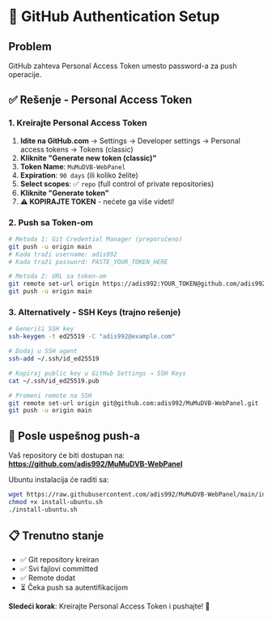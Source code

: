 # 🔐 GitHub Authentication Setup

## Problem
GitHub zahteva Personal Access Token umesto password-a za push operacije.

## ✅ Rešenje - Personal Access Token

### 1. Kreirajte Personal Access Token

1. **Idite na GitHub.com** → Settings → Developer settings → Personal access tokens → Tokens (classic)
2. **Kliknite "Generate new token (classic)"**
3. **Token Name**: `MuMuDVB-WebPanel`
4. **Expiration**: `90 days` (ili koliko želite)
5. **Select scopes**: ✅ `repo` (full control of private repositories)
6. **Kliknite "Generate token"**
7. **⚠️ KOPIRAJTE TOKEN** - nećete ga više videti!

### 2. Push sa Token-om

```bash
# Metoda 1: Git Credential Manager (preporučeno)
git push -u origin main
# Kada traži username: adis992
# Kada traži password: PASTE_YOUR_TOKEN_HERE

# Metoda 2: URL sa token-om
git remote set-url origin https://adis992:YOUR_TOKEN@github.com/adis992/MuMuDVB-WebPanel.git
git push -u origin main
```

### 3. Alternatively - SSH Keys (trajno rešenje)

```bash
# Generiši SSH key
ssh-keygen -t ed25519 -C "adis992@example.com"

# Dodaj u SSH agent
ssh-add ~/.ssh/id_ed25519

# Kopiraj public key u GitHub Settings → SSH Keys
cat ~/.ssh/id_ed25519.pub

# Promeni remote na SSH
git remote set-url origin git@github.com:adis992/MuMuDVB-WebPanel.git
git push -u origin main
```

## 🚀 Posle uspešnog push-a

Vaš repository će biti dostupan na:
**https://github.com/adis992/MuMuDVB-WebPanel**

Ubuntu instalacija će raditi sa:
```bash
wget https://raw.githubusercontent.com/adis992/MuMuDVB-WebPanel/main/install-ubuntu.sh
chmod +x install-ubuntu.sh
./install-ubuntu.sh
```

## 📋 Trenutno stanje

- ✅ Git repository kreiran
- ✅ Svi fajlovi committed
- ✅ Remote dodat
- ⏳ Čeka push sa autentifikacijom

**Sledeći korak**: Kreirajte Personal Access Token i pushajte! 🎉